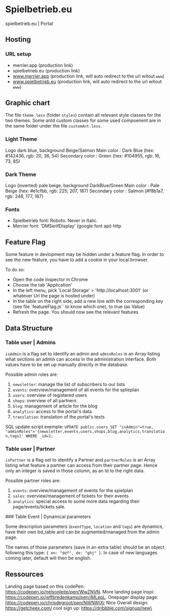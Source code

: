 # Spielbetrieb.eu

spielbetrieb.eu | Portal

## Hosting

### URL setup
- merrier.app (production link)
- spielbetrieb.eu (production link)
- www.merrier.app (production link, will auto redirect to the url witout `www`)
- www.spielbetrieb.eu (production link, will auto redirect to the url witout `www`)


## Graphic chart

The file `theme.less` (folder `styles`) contain all relevant style classes for the two themes. Some antd custom classes for some used compoenent are  in the same folder under the file `customAnt.less`.

### Light Theme
Logo dark blue, background Beige/Salmon
Main color : Dark Blue (hex: #142436, rgb: 20, 36, 54)
Secondary color : Green (hex: #104955, rgb: 16, 73, 85)

### Dark Theme
Logo (inverted) pale beige, background DarkBlue/Green
Main color : Pale Beige (hex: #e1cfbb, rgb: 225, 207, 187)
Secondary color : Salmon (#f8b1a7, rgb: 248, 177, 167)

### Fonts
- Spielbetrieb font: Roboto. Never in Italic.
- Merrier font: 'DMSerifDisplay' (google font api)
http


## Feature Flag 

Some feature in devlopment may be hidden under a feature flag.
In order to see the new feature, you have to add a cookie in your local browser. 

To do so: 
- Open the code inspector in Chrome
- Choose the tab 'Application'
- In the left menu, pick 'Local Storage' > 'http://localhost:3001' (or whatever Url the page is hosted under)
- In the table on the right side, add a new line with the corresponding key (see file `featureFlag.js`` to know which one), to true (as Value)
- Refresh the page. You should now see the relevant features


## Data Structure

### Table user | Admins

`isAdmin` is a flag set to identify an admin and `adminRoles` is an Array listing what sections an admin can access in the administration interface. Both values have to be set up manually directly in the database. 

Possible admin roles are:
1. `newsletter`: manage the list of subscribers to our lists
2. `events`: overview/management of all events for the splieplan
3. `users`: overview of registered users
4. `shops`: overview of all partners
5. `blog`: management of article for the blog
6. `analytics`: access to the portal's data
7. `translation`: translation of the portal's texts

SQL update script exemple: 
``` UPDATE public.users SET "isAdmin"=true, "adminRoles"='{newsletter,events,users,shops,blog,analytics,translation,tags}' WHERE _id=1; ```

### Table user | Partner

`isPartner` is a flag set to identify a Partner and `partnerRoles` is an Array listing what feature a partner can access from their partner page. Hence only an integer is saved in those column, as an Id to the right data. 

Possible partner roles are:
1. `events`: overview/management of events for the spielplan
1. `sales`: overview/management of tickets for their events
3. `analytics`: special access to some more data regarding their page/events/tickets sale.

### Table Event | Dynamical parameters

Some description parameters (`eventType`, `location` and `tags`) are dynamics, have their own bd_table and can be augmented/managed from the admin page. 

The names of those parameters (save in an extra table) should be an object following this type: `{ en: "def", de: "ghj" }`. In case of new languages coming later, default will then be english. 

## Ressources

Landing page based on this codePen: https://codepen.io/nelsonleite/pen/WwZNVN.
More landing page inspi: https://codepen.io/jeffbredenkamp/pen/jMLepL.
Onepager display page: https://codepen.io/chrisdegroot/pen/NWNWjXr
Nice Overall design: https://getcheex.com/
cool sign up: https://dribbble.com/signup/new\
